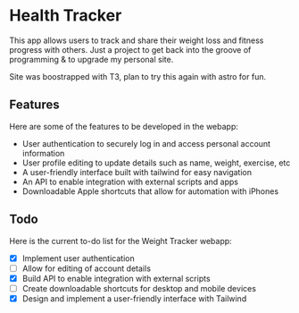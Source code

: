 # Health Tracker

This app allows users to track and share their weight loss and fitness progress with others. Just a project to get back into the groove of programming & to upgrade my personal site.

Site was boostrapped with T3, plan to try this again with astro for fun.

## Features

Here are some of the features to be developed in the webapp:

- User authentication to securely log in and access personal account information
- User profile editing to update details such as name, weight, exercise, etc
- A user-friendly interface built with tailwind for easy navigation
- An API to enable integration with external scripts and apps
- Downloadable Apple shortcuts that allow for automation with iPhones

## Todo

Here is the current to-do list for the Weight Tracker webapp:

- [x] Implement user authentication
- [ ] Allow for editing of account details
- [x] Build API to enable integration with external scripts
- [ ] Create downloadable shortcuts for desktop and mobile devices
- [x] Design and implement a user-friendly interface with Tailwind
